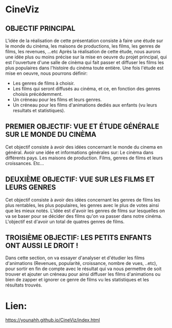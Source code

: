 # CineViz
## OBJECTIF PRINCIPAL
L'idée de la réalisation de cette présentation consiste à faire une étude sur le monde du cinèma, les maisons de productions, les films, les genres de films, les revenues, ...etc
Après la réalisation de cette étude, nous aurons une idée plus ou moins précise sur la mise en oeuvre du projet principal, qui est l'ouverture d'une salle de cinèma qui fait 
passer et diffuser les films les plus populaires dans l'histoire du cinéma toute entière.
Une fois l'étude est mise en oeuvre, nous pourrons définir:

* Les genres de films à choisir.
* Les films qui seront diffusés au cinéma, et ce, en fonction des genres choisis précédemment.
* Un créneau pour les films et leurs genres.
* Un créneau pour les films d'animations dediés aux enfants (vu leurs resultats et statistiques).

## PREMIER OBJECTIF: VUE ET ÉTUDE GÉNÉRALE SUR LE MONDE DU CINÈMA
Cet objectif consiste à avoir des idées concernant le monde du cinema en général.
Avoir une idée et informations générales sur:
Le cinèma dans différents pays.
Les maisons de production.
Films, genres de films et leurs croissances.
Etc...

## DEUXIÈME OBJECTIF: VUE SUR LES FILMS ET LEURS GENRES
Cet objectif consiste à avoir des idées concernant les genres de films les plus rentables, les plus populaires, les genres avec le plus de votes ainsi que les mieux notés.
L'idée est d'avoir les genres de films sur lesquelles on va se baser pour se décider des films qu'on va passer dans notre cinéma.
L'objectif est d'avoir un total de quatres genres de films.

## TROISIÈME OBJECTIF: LES PETITS ENFANTS ONT AUSSI LE DROIT !
Dans cette section, on va essayer d'analyser et d'étudier les films d'animations (Revenues, popularité, croissance, nombre de vues, ..etc), pour sortir en fin de compte avec 
le résultat qui va nous permettre de soit trouver et ajouter un créneau pour ainsi diffuser les films d'animations ou bien de zapper et ignorer ce genre de films vu les 
statistiques et les résultats trouvés.


# Lien:
https://younahh.github.io/CineViz/index.html
